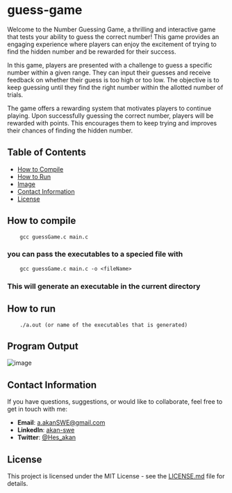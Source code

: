 # guess-game

Welcome to the Number Guessing Game, a thrilling and interactive game that tests your ability to guess the correct number! This game provides an engaging experience where players can enjoy the excitement of trying to find the hidden number and be rewarded for their success.

In this game, players are presented with a challenge to guess a specific number within a given range. They can input their guesses and receive feedback on whether their guess is too high or too low. The objective is to keep guessing until they find the right number within the allotted number of trials.

The game offers a rewarding system that motivates players to continue playing. Upon successfully guessing the correct number, players will be rewarded with points. This encourages them to keep trying and improves their chances of finding the hidden number.

## Table of Contents

- [How to Compile](#how-to-compile)
- [How to Run](#how-to-run)
- [Image](#program-output)
- [Contact Information](#contact-information)
- [License](#license)

## How to compile

```` shell
    gcc guessGame.c main.c 
````

### you can pass the executables to a specied file with

```` shell
    gcc guessGame.c main.c -o <fileName>
````

### This will generate an executable in the current directory

## How to run

```` shell
    ./a.out (or name of the executables that is generated)
````

## Program Output

![image](https://github.com/akan-SWE/guess-game/assets/117040910/d06e5211-2e15-45c7-a6e8-cad65ddf22bf)

## Contact Information

If you have questions, suggestions, or would like to collaborate, feel free to get in touch with me:

- **Email**: <a.akanSWE@gmail.com>
- **LinkedIn**: [akan-swe](https://www.linkedin.com/in/akan-swe)
- **Twitter**: [@Hes_akan](https://twitter.com/Hes_akan)

## License

This project is licensed under the MIT License - see the [LICENSE.md](LICENSE.md) file for details.
